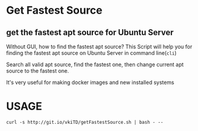 Get Fastest Source
=====================
get the fastest apt source for Ubuntu Server
---------------------

Without GUI, how to find the fastest apt source? This Script will help you for finding the fastest apt source on Ubuntu Server in command line(<code>cli</code>)

Search all valid apt source, find the fastest one, then change current apt source to the fastest one.

It's very useful for making docker images and new installed systems

# USAGE

```
curl -s http://git.io/vkiTD/getFastestSource.sh | bash - --
```
